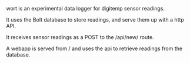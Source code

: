 wort is an experimental data logger for digitemp sensor readings.

It uses the Bolt database to store readings, and serve them up with
a http API.

It receives sensor readings as a POST to the /api/new/ route.

A webapp is served from / and uses the api to retrieve readings from
the database.
